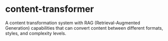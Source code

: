 # content-transformer
A content transformation system with RAG (Retrieval-Augmented Generation) capabilities that can convert content between different formats, styles, and complexity levels.
